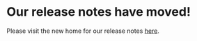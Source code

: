 # Our release notes have moved!

Please visit the new home for our release notes [here](https://github.com/department-of-veterans-affairs/va-mobile-feature-support/blob/main/release-notes/readme.md).

